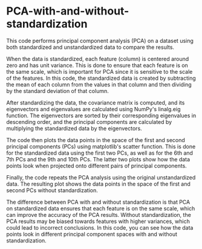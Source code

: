 # PCA-with-and-without-standardization
This code performs principal component analysis (PCA) on a dataset using both standardized and unstandardized data to compare the results.

When the data is standardized, each feature (column) is centered around zero and has unit variance. This is done to ensure that each feature is on the same scale, which is important for PCA since it is sensitive to the scale of the features. In this code, the standardized data is created by subtracting the mean of each column from the values in that column and then dividing by the standard deviation of that column.

After standardizing the data, the covariance matrix is computed, and its eigenvectors and eigenvalues are calculated using NumPy's linalg.eig function. The eigenvectors are sorted by their corresponding eigenvalues in descending order, and the principal components are calculated by multiplying the standardized data by the eigenvectors.

The code then plots the data points in the space of the first and second principal components (PCs) using matplotlib's scatter function. This is done for the standardized data using the first two PCs, as well as for the 6th and 7th PCs and the 9th and 10th PCs. The latter two plots show how the data points look when projected onto different pairs of principal components.

Finally, the code repeats the PCA analysis using the original unstandardized data. The resulting plot shows the data points in the space of the first and second PCs without standardization.

The difference between PCA with and without standardization is that PCA on standardized data ensures that each feature is on the same scale, which can improve the accuracy of the PCA results. Without standardization, the PCA results may be biased towards features with higher variances, which could lead to incorrect conclusions. In this code, you can see how the data points look in different principal component spaces with and without standardization.
